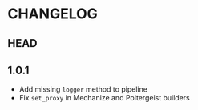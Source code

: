 # CHANGELOG
## HEAD

## 1.0.1
* Add missing `logger` method to pipeline
* Fix `set_proxy` in Mechanize and Poltergeist builders

